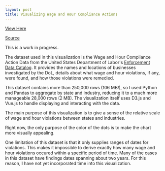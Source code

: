 ```yaml
---
layout: post
title: Visualizing Wage and Hour Compliance Actions
---
```


[View Here](https://calvinkosmatka.github.io/dol-whd/)

[Source](https://github.com/calvinkosmatka/dol-whd)

This is a work in progress.

The dataset used in this visualization is the Wage and Hour Compliance Action Data from the United States Department of Labor's [Enforcement Data Catalog](https://enforcedata.dol.gov/views/data_catalogs.php). It provides the names and locations of businesses investigated by the DoL, details about what wage and hour violations, if any, were found, and how those violations were remedied.

This dataset contains more than 250,000 rows (106 MB!), so I used Python and Pandas to aggregate by state and industry, reducing it to a much more manageable 28,000 rows (2 MB). The visualization itself uses D3.js and Vue.js to handle displaying and interacting with the data.

The main purpose of this visualization is to give a sense of the relative scale of wage and hour violations between states and industries.

Right now, the only purpose of the color of the dots is to make the chart more visually appealing.

One limitation of this dataset is that it only supplies ranges of dates for violations. This makes it impossible to derive exactly how many wage and hour violations occured within a specific period of time. Many of the cases in this dataset have findings dates spanning about two years. For this reason, I have not yet incorporated time into this visualization.

